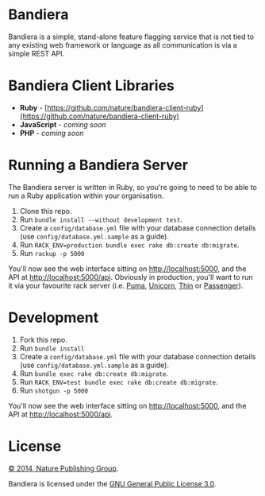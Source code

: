 # Bandiera

Bandiera is a simple, stand-alone feature flagging service that is not tied to
any existing web framework or language as all communication is via a simple
REST API.

# Bandiera Client Libraries

* **Ruby** - [https://github.com/nature/bandiera-client-ruby](https://github.com/nature/bandiera-client-ruby)
* **JavaScript** - _coming soon_
* **PHP** - _coming soon_

# Running a Bandiera Server

The Bandiera server is written in Ruby, so you're going to need to be able to
run a Ruby application within your organisation.

1. Clone this repo.
2. Run `bundle install --without development test`.
3. Create a `config/database.yml` file with your database connection details (use `config/database.yml.sample` as a guide).
4. Run `RACK_ENV=production bundle exec rake db:create db:migrate`.
5. Run `rackup -p 5000`

You'll now see the web interface sitting on [http://localhost:5000](http://localhost:5000),
and the API at [http://localhost:5000/api](http://localhost:5000/api).
Obviously in production, you'll want to run it via your favourite rack server
(i.e. [Puma][puma], [Unicorn][unicorn], [Thin][thin] or [Passenger][passenger]).

# Development

1. Fork this repo.
2. Run `bundle install`
3. Create a `config/database.yml` file with your database connection details (use `config/database.yml.sample` as a guide).
4. Run `bundle exec rake db:create db:migrate`.
5. Run `RACK_ENV=test bundle exec rake db:create db:migrate`.
6. Run `shotgun -p 5000`

You'll now see the web interface sitting on [http://localhost:5000](http://localhost:5000),
and the API at [http://localhost:5000/api](http://localhost:5000/api).

# License

[&copy; 2014, Nature Publishing Group](LICENSE.txt).

Bandiera is licensed under the [GNU General Public License 3.0][gpl].

[gpl]: http://www.gnu.org/licenses/gpl-3.0.html
[puma]: http://puma.io
[unicorn]: http://unicorn.bogomips.org
[thin]: http://code.macournoyer.com/thin/
[passenger]: https://www.phusionpassenger.com/

